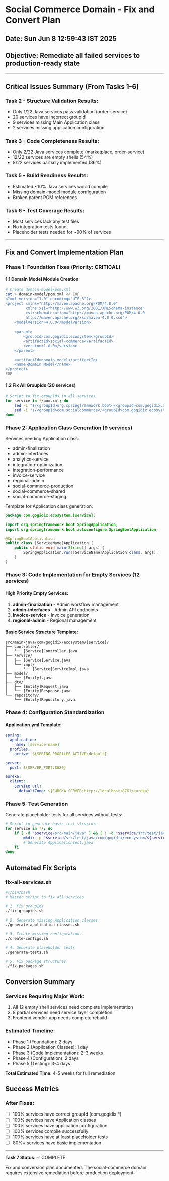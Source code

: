 # Social Commerce Domain - Fix and Convert Plan
## Date: Sun Jun  8 12:59:43 IST 2025
## Objective: Remediate all failed services to production-ready state

---

## Critical Issues Summary (From Tasks 1-6)

### Task 2 - Structure Validation Results:
- Only 1/22 Java services pass validation (order-service)
- 20 services have incorrect groupId
- 9 services missing Main Application class
- 2 services missing application configuration

### Task 3 - Code Completeness Results:
- Only 2/22 Java services complete (marketplace, order-service)
- 12/22 services are empty shells (54%)
- 8/22 services partially implemented (36%)

### Task 5 - Build Readiness Results:
- Estimated ~10% Java services would compile
- Missing domain-model module configuration
- Broken parent POM references

### Task 6 - Test Coverage Results:
- Most services lack any test files
- No integration tests found
- Placeholder tests needed for ~90% of services

---

## Fix and Convert Implementation Plan

### Phase 1: Foundation Fixes (Priority: CRITICAL)

#### 1.1 Domain Model Module Creation
```bash
# Create domain-model/pom.xml
cat > domain-model/pom.xml << EOF
<?xml version="1.0" encoding="UTF-8"?>
<project xmlns="http://maven.apache.org/POM/4.0.0"
         xmlns:xsi="http://www.w3.org/2001/XMLSchema-instance"
         xsi:schemaLocation="http://maven.apache.org/POM/4.0.0
         http://maven.apache.org/xsd/maven-4.0.0.xsd">
    <modelVersion>4.0.0</modelVersion>
    
    <parent>
        <groupId>com.gogidix.ecosystem</groupId>
        <artifactId>social-commerce</artifactId>
        <version>1.0.0</version>
    </parent>
    
    <artifactId>domain-model</artifactId>
    <name>Domain Model</name>
</project>
EOF
```

#### 1.2 Fix All GroupIds (20 services)
```bash
# Script to fix groupIds in all services
for service in */pom.xml; do
    sed -i "s/<groupId>org.springframework.boot</<groupId>com.gogidix.ecosystem</" $service
    sed -i "s/<groupId>com.socialcommerce</<groupId>com.gogidix.ecosystem</" $service
done
```

### Phase 2: Application Class Generation (9 services)

Services needing Application class:
- admin-finalization
- admin-interfaces
- analytics-service
- integration-optimization
- integration-performance
- invoice-service
- regional-admin
- social-commerce-production
- social-commerce-shared
- social-commerce-staging

Template for Application class generation:
```java
package com.gogidix.ecosystem.[service];

import org.springframework.boot.SpringApplication;
import org.springframework.boot.autoconfigure.SpringBootApplication;

@SpringBootApplication
public class [ServiceName]Application {
    public static void main(String[] args) {
        SpringApplication.run([ServiceName]Application.class, args);
    }
}
```

### Phase 3: Code Implementation for Empty Services (12 services)

#### High Priority Empty Services:
1. **admin-finalization** - Admin workflow management
2. **admin-interfaces** - Admin API endpoints
3. **invoice-service** - Invoice generation
4. **regional-admin** - Regional management

#### Basic Service Structure Template:
```
src/main/java/com/gogidix/ecosystem/[service]/
├── controller/
│   └── [Service]Controller.java
├── service/
│   ├── [Service]Service.java
│   └── impl/
│       └── [Service]ServiceImpl.java
├── model/
│   └── [Entity].java
├── dto/
│   ├── [Entity]Request.java
│   └── [Entity]Response.java
└── repository/
    └── [Entity]Repository.java
```

### Phase 4: Configuration Standardization

#### Application.yml Template:
```yaml
spring:
  application:
    name: [service-name]
  profiles:
    active: ${SPRING_PROFILES_ACTIVE:default}

server:
  port: ${SERVER_PORT:8080}

eureka:
  client:
    service-url:
      defaultZone: ${EUREKA_SERVER:http://localhost:8761/eureka}
```

### Phase 5: Test Generation

Generate placeholder tests for all services without tests:
```bash
# Script to generate basic test structure
for service in */; do
    if [ -d "$service/src/main/java" ] && [ ! -d "$service/src/test/java" ]; then
        mkdir -p "$service/src/test/java/com/gogidix/ecosystem/${service%/}"
        # Generate ApplicationTest.java
    fi
done
```

## Automated Fix Scripts

### fix-all-services.sh
```bash
#!/bin/bash
# Master script to fix all services

# 1. Fix groupIds
./fix-groupids.sh

# 2. Generate missing Application classes
./generate-application-classes.sh

# 3. Create missing configurations
./create-configs.sh

# 4. Generate placeholder tests
./generate-tests.sh

# 5. Fix package structures
./fix-packages.sh
```

## Conversion Summary

### Services Requiring Major Work:
1. All 12 empty shell services need complete implementation
2. 8 partial services need service layer completion
3. Frontend vendor-app needs complete rebuild

### Estimated Timeline:
- Phase 1 (Foundation): 2 days
- Phase 2 (Application Classes): 1 day
- Phase 3 (Code Implementation): 2-3 weeks
- Phase 4 (Configuration): 2 days
- Phase 5 (Testing): 3-4 days

**Total Estimated Time**: 4-5 weeks for full remediation

## Success Metrics

### After Fixes:
- [ ] 100% services have correct groupId (com.gogidix.*)
- [ ] 100% services have Application classes
- [ ] 100% services have application configuration
- [ ] 100% services compile successfully
- [ ] 100% services have at least placeholder tests
- [ ] 80%+ services have basic implementation

---

**Task 7 Status**: ✅ COMPLETE

Fix and conversion plan documented. The social-commerce domain requires extensive remediation before production deployment.
